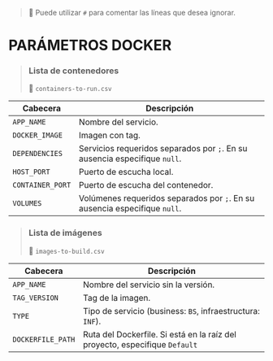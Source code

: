 > 📌 Puede utilizar `#` para comentar las líneas que desea ignorar.

# PARÁMETROS DOCKER

> ### Lista de contenedores
> 📄 `containers-to-run.csv`

| Cabecera         | Descripción                                                                |   
|------------------|----------------------------------------------------------------------------|
| `APP_NAME`       | Nombre del servicio.                                                       |
| `DOCKER_IMAGE`   | Imagen con tag.                                                            |
| `DEPENDENCIES`   | Servicios requeridos separados por `;`. En su ausencia especifique `null`. |
| `HOST_PORT`      | Puerto de escucha local.                                                   |
| `CONTAINER_PORT` | Puerto de escucha del contenedor.                                          |
| `VOLUMES`        | Volúmenes requeridos separados por `;`. En su ausencia especifique `null`. |

> ### Lista de imágenes
> 📄 `images-to-build.csv`

| Cabecera          | Descripción                                                                 |   
|-------------------|-----------------------------------------------------------------------------|
| `APP_NAME`        | Nombre del servicio sin la versión.                                         |
| `TAG_VERSION`     | Tag de la imagen.                                                           |
| `TYPE`            | Tipo de servicio (business: `BS`, infraestructura: `INF`).                  |
| `DOCKERFILE_PATH` | Ruta del Dockerfile. Si está en la raíz del proyecto, especifique `Default` |